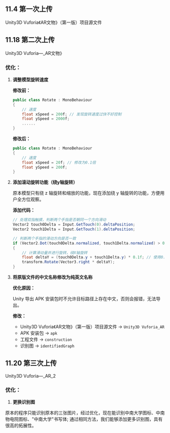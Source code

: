 ## 11.4 第一次上传
Unity3D Vuforia《AR文物》（第一版）项目源文件

## 11.18 第二次上传
Unity3D Vuforia—_AR文物》

### 优化：

1. **调整模型旋转速度**

    **修改前：**
    ```csharp
    public class Rotate : MonoBehaviour
    {
        // 速度
        float xSpeed = 200f; // 发现旋转速度过快不好控制
        float ySpeed = 2000f;
        ......
    }
    ```

    **修改后：**
    ```csharp
    public class Rotate : MonoBehaviour
    {
        // 速度
        float xSpeed = 20f; // 修改为0.1倍
        float ySpeed = 200f;
    }
    ```

2. **添加滚动旋转功能（绕y轴旋转）**
   
    原本模型只有绕 z 轴旋转和缩放的功能，现在添加绕 y 轴旋转的功能，方便用户全方位观察。

    **添加代码：**
    ```csharp
    // 处理双指触摸，判断两个手指是否朝同一个方向滑动
    Vector2 touch0Delta = Input.GetTouch(0).deltaPosition;
    Vector2 touch1Delta = Input.GetTouch(1).deltaPosition;

    // 判断两个手指的滑动方向是否一致
    if (Vector2.Dot(touch0Delta.normalized, touch1Delta.normalized) > 0)
    {
        // 计算滑动量并进行旋转，绕X轴旋转
        float deltaY = (touch0Delta.y + touch1Delta.y) * 0.1f; // 使用0.1倍的速度
        transform.Rotate(Vector3.right * deltaY);
    }
    ```

3. **将原版文件的中文名称修改为纯英文名称**

    **优化原因：**

    Unity 导出 APK 安装包时不允许目标路径上存在中文，否则会报错，无法导出。

    **修改：**
    - Unity3D Vuforia《AR文物》（第一版）项目源文件 → `Unity3D Vuforia_AR`
    - APK 安装包 → `apk`
    - 工程文件 → `construction`
    - 识别图 → `identifiedGraph`
  
## 11.20 第三次上传
Unity3D Vuforia—_AR_2
### 优化：

1. **更换识别图**

原本的程序只能识别原本的三张图片，经过优化，现在能识别中南大学图标、中南物电院图标、"中南大学"书写体;
通过相同方法，我们能够添加更多识别图，具有很高的拓展性。
   
